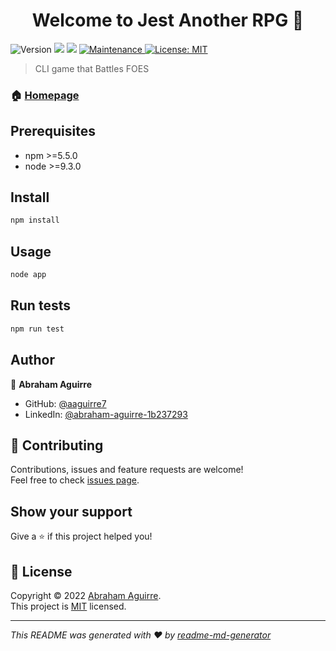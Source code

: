 <h1 align="center">Welcome to Jest Another RPG 👋</h1>
<p>
  <img alt="Version" src="https://img.shields.io/badge/version-1.0.0-blue.svg?cacheSeconds=2592000" />
  <img src="https://img.shields.io/badge/npm-%3E%3D5.5.0-blue.svg" />
  <img src="https://img.shields.io/badge/node-%3E%3D9.3.0-blue.svg" />
  <a href="https://github.com/kefranabg/readme-md-generator/graphs/commit-activity" target="_blank">
    <img alt="Maintenance" src="https://img.shields.io/badge/Maintained%3F-yes-green.svg" />
  </a>
  <a href="https://github.com/aaguirre7/jest-another-RPG/blob/main/LICENSE" target="_blank">
    <img alt="License: MIT" src="https://img.shields.io/github/license/aaguirre7/Jest Another RPG" />
  </a>
</p>

> CLI game that Battles FOES

### 🏠 [Homepage](https://github.com/aaguirre7/jest-another-RPG)

## Prerequisites

- npm >=5.5.0
- node >=9.3.0

## Install

```sh
npm install
```

## Usage

```sh
node app
```

## Run tests

```sh
npm run test
```

## Author

👤 **Abraham Aguirre**

* GitHub: [@aaguirre7](https://github.com/aaguirre7)
* LinkedIn: [@abraham-aguirre-1b237293](https://linkedin.com/in/abraham-aguirre-1b237293)

## 🤝 Contributing

Contributions, issues and feature requests are welcome!<br />Feel free to check [issues page](https://github.com/aaguirre7/jest-another-RPG/issues). 

## Show your support

Give a ⭐️ if this project helped you!

## 📝 License

Copyright © 2022 [Abraham Aguirre](https://github.com/aaguirre7).<br />
This project is [MIT](https://github.com/aaguirre7/jest-another-RPG/blob/main/LICENSE) licensed.

***
_This README was generated with ❤️ by [readme-md-generator](https://github.com/kefranabg/readme-md-generator)_